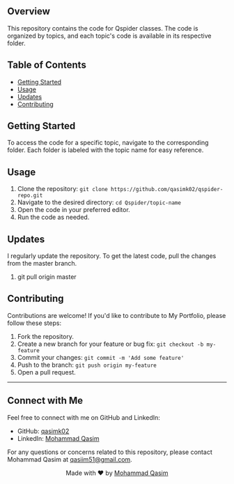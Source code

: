## Overview

This repository contains the code for Qspider classes. The code is organized by topics, and each topic's code is available in its respective folder.

## Table of Contents
- [Getting Started](#getting-started)
- [Usage](#usage)
- [Updates](#updates)
- [Contributing](#contributing)

## Getting Started

To access the code for a specific topic, navigate to the corresponding folder. Each folder is labeled with the topic name for easy reference.


## Usage
1. Clone the repository: `git clone https://github.com/qasimk02/qspider-repo.git`
2. Navigate to the desired directory: `cd Qspider/topic-name`
3. Open the code in your preferred editor.
4. Run the code as needed.

## Updates
  I regularly update the repository. To get the latest code, pull the changes from the master branch.
1. git pull origin master

## Contributing
Contributions are welcome! If you'd like to contribute to My Portfolio, please follow these steps:
1. Fork the repository.
2. Create a new branch for your feature or bug fix: `git checkout -b my-feature`
3. Commit your changes: `git commit -m 'Add some feature'`
4. Push to the branch: `git push origin my-feature`
5. Open a pull request.

---
## Connect with Me

Feel free to connect with me on GitHub and LinkedIn:

- GitHub: [qasimk02](https://github.com/qasimk02)
- LinkedIn: [Mohammad Qasim](https://www.linkedin.com/in/mohammad-qasim-9ba96120a/)

For any questions or concerns related to this repository, please contact Mohammad Qasim at qasiim51@gmail.com.

<p align="center">
  Made with ❤️ by <a href="https://github.com/qasimk02">Mohammad Qasim</a>
</p>


